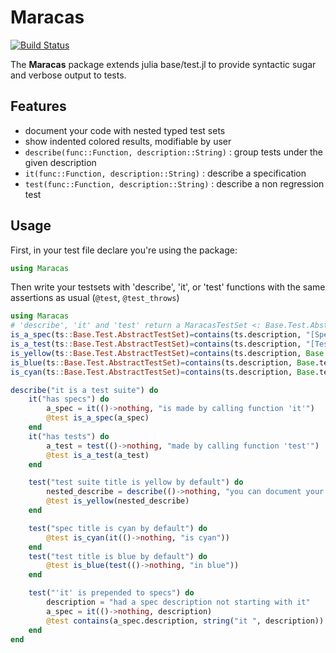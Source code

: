 # Maracas
[![Build Status](https://travis-ci.org/apieum/Maracas.jl.svg?branch=master)](https://travis-ci.org/apieum/Maracas.jl)

The **Maracas** package extends julia base/test.jl to provide syntactic sugar and verbose output to tests.

## Features

- document your code with nested typed test sets
- show indented colored results, modifiable by user
- `describe(func::Function, description::String)` : group tests under the given description
- `it(func::Function, description::String)` : describe a specification
- `test(func::Function, description::String)` : describe a non regression test


## Usage

First, in your test file declare you're using the package:

```julia
using Maracas
```

Then write your testsets with 'describe', 'it', or 'test' functions with the same assertions as usual (`@test`, `@test_throws`)

```julia
using Maracas
# 'describe', 'it' and 'test' return a MaracasTestSet <: Base.Test.AbstractTestSet
is_a_spec(ts::Base.Test.AbstractTestSet)=contains(ts.description, "[Spec]")
is_a_test(ts::Base.Test.AbstractTestSet)=contains(ts.description, "[Test]")
is_yellow(ts::Base.Test.AbstractTestSet)=contains(ts.description, Base.text_colors[:yellow])
is_blue(ts::Base.Test.AbstractTestSet)=contains(ts.description, Base.text_colors[:blue])
is_cyan(ts::Base.Test.AbstractTestSet)=contains(ts.description, Base.text_colors[:cyan])

describe("it is a test suite") do
    it("has specs") do
        a_spec = it(()->nothing, "is made by calling function 'it'")
        @test is_a_spec(a_spec)
    end
    it("has tests") do
        a_test = test(()->nothing, "made by calling function 'test'")
        @test is_a_test(a_test)
    end

    test("test suite title is yellow by default") do
        nested_describe = describe(()->nothing, "you can document your code with your tests")
        @test is_yellow(nested_describe)
    end

    test("spec title is cyan by default") do
        @test is_cyan(it(()->nothing, "is cyan"))
    end
    test("test title is blue by default") do
        @test is_blue(test(()->nothing, "in blue"))
    end

    test("'it' is prepended to specs") do
        description = "had a spec description not starting with it"
        a_spec = it(()->nothing, description)
        @test contains(a_spec.description, string("it ", description))
    end
end

```
